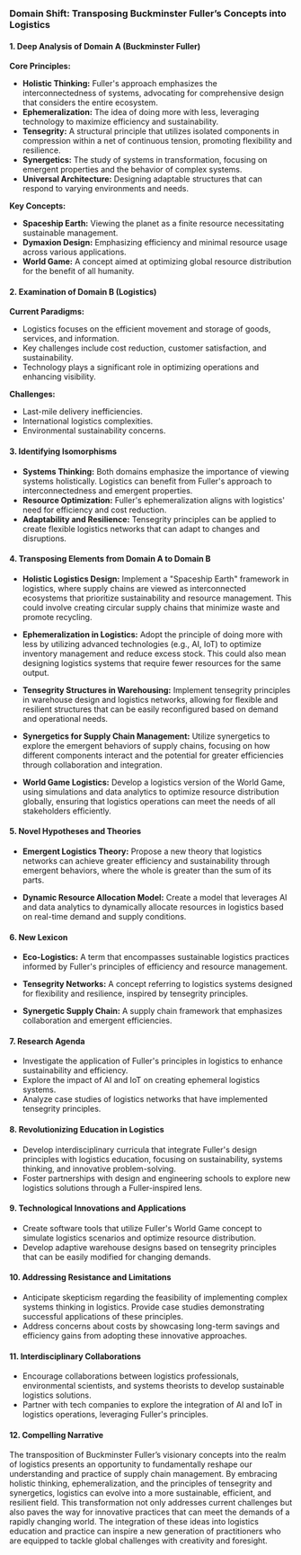 ### Domain Shift: Transposing Buckminster Fuller’s Concepts into Logistics

#### 1. Deep Analysis of Domain A (Buckminster Fuller)

**Core Principles:**
- **Holistic Thinking:** Fuller's approach emphasizes the interconnectedness of systems, advocating for comprehensive design that considers the entire ecosystem.
- **Ephemeralization:** The idea of doing more with less, leveraging technology to maximize efficiency and sustainability.
- **Tensegrity:** A structural principle that utilizes isolated components in compression within a net of continuous tension, promoting flexibility and resilience.
- **Synergetics:** The study of systems in transformation, focusing on emergent properties and the behavior of complex systems.
- **Universal Architecture:** Designing adaptable structures that can respond to varying environments and needs.

**Key Concepts:**
- **Spaceship Earth:** Viewing the planet as a finite resource necessitating sustainable management.
- **Dymaxion Design:** Emphasizing efficiency and minimal resource usage across various applications.
- **World Game:** A concept aimed at optimizing global resource distribution for the benefit of all humanity.

#### 2. Examination of Domain B (Logistics)

**Current Paradigms:**
- Logistics focuses on the efficient movement and storage of goods, services, and information.
- Key challenges include cost reduction, customer satisfaction, and sustainability.
- Technology plays a significant role in optimizing operations and enhancing visibility.

**Challenges:**
- Last-mile delivery inefficiencies.
- International logistics complexities.
- Environmental sustainability concerns.

#### 3. Identifying Isomorphisms

- **Systems Thinking:** Both domains emphasize the importance of viewing systems holistically. Logistics can benefit from Fuller's approach to interconnectedness and emergent properties.
- **Resource Optimization:** Fuller's ephemeralization aligns with logistics' need for efficiency and cost reduction.
- **Adaptability and Resilience:** Tensegrity principles can be applied to create flexible logistics networks that can adapt to changes and disruptions.

#### 4. Transposing Elements from Domain A to Domain B

- **Holistic Logistics Design:** Implement a "Spaceship Earth" framework in logistics, where supply chains are viewed as interconnected ecosystems that prioritize sustainability and resource management. This could involve creating circular supply chains that minimize waste and promote recycling.
  
- **Ephemeralization in Logistics:** Adopt the principle of doing more with less by utilizing advanced technologies (e.g., AI, IoT) to optimize inventory management and reduce excess stock. This could also mean designing logistics systems that require fewer resources for the same output.

- **Tensegrity Structures in Warehousing:** Implement tensegrity principles in warehouse design and logistics networks, allowing for flexible and resilient structures that can be easily reconfigured based on demand and operational needs.

- **Synergetics for Supply Chain Management:** Utilize synergetics to explore the emergent behaviors of supply chains, focusing on how different components interact and the potential for greater efficiencies through collaboration and integration.

- **World Game Logistics:** Develop a logistics version of the World Game, using simulations and data analytics to optimize resource distribution globally, ensuring that logistics operations can meet the needs of all stakeholders efficiently.

#### 5. Novel Hypotheses and Theories

- **Emergent Logistics Theory:** Propose a new theory that logistics networks can achieve greater efficiency and sustainability through emergent behaviors, where the whole is greater than the sum of its parts.
  
- **Dynamic Resource Allocation Model:** Create a model that leverages AI and data analytics to dynamically allocate resources in logistics based on real-time demand and supply conditions.

#### 6. New Lexicon

- **Eco-Logistics:** A term that encompasses sustainable logistics practices informed by Fuller's principles of efficiency and resource management.
  
- **Tensegrity Networks:** A concept referring to logistics systems designed for flexibility and resilience, inspired by tensegrity principles.

- **Synergetic Supply Chain:** A supply chain framework that emphasizes collaboration and emergent efficiencies.

#### 7. Research Agenda

- Investigate the application of Fuller's principles in logistics to enhance sustainability and efficiency.
- Explore the impact of AI and IoT on creating ephemeral logistics systems.
- Analyze case studies of logistics networks that have implemented tensegrity principles.

#### 8. Revolutionizing Education in Logistics

- Develop interdisciplinary curricula that integrate Fuller's design principles with logistics education, focusing on sustainability, systems thinking, and innovative problem-solving.
- Foster partnerships with design and engineering schools to explore new logistics solutions through a Fuller-inspired lens.

#### 9. Technological Innovations and Applications

- Create software tools that utilize Fuller's World Game concept to simulate logistics scenarios and optimize resource distribution.
- Develop adaptive warehouse designs based on tensegrity principles that can be easily modified for changing demands.

#### 10. Addressing Resistance and Limitations

- Anticipate skepticism regarding the feasibility of implementing complex systems thinking in logistics. Provide case studies demonstrating successful applications of these principles.
- Address concerns about costs by showcasing long-term savings and efficiency gains from adopting these innovative approaches.

#### 11. Interdisciplinary Collaborations

- Encourage collaborations between logistics professionals, environmental scientists, and systems theorists to develop sustainable logistics solutions.
- Partner with tech companies to explore the integration of AI and IoT in logistics operations, leveraging Fuller's principles.

#### 12. Compelling Narrative

The transposition of Buckminster Fuller’s visionary concepts into the realm of logistics presents an opportunity to fundamentally reshape our understanding and practice of supply chain management. By embracing holistic thinking, ephemeralization, and the principles of tensegrity and synergetics, logistics can evolve into a more sustainable, efficient, and resilient field. This transformation not only addresses current challenges but also paves the way for innovative practices that can meet the demands of a rapidly changing world. The integration of these ideas into logistics education and practice can inspire a new generation of practitioners who are equipped to tackle global challenges with creativity and foresight.